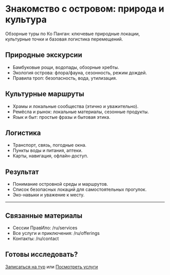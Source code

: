 # Знакомство с островом: природа и культура

Обзорные туры по Ко Панган: ключевые природные локации, культурные точки и базовая логистика перемещений.

## Природные экскурсии
- Бамбуковые рощи, водопады, обзорные хребты.
- Экология острова: флора/фауна, сезонность, режим дождей.
- Правила троп: безопасность, вода, утилизация.

## Культурные маршруты
- Храмы и локальные сообщества (этично и уважительно).
- Ремёсла и рынок: локальные материалы, сезонные продукты.
- Язык и быт: простые фразы и бытовая этика.

## Логистика
- Транспорт, связь, погодные окна.
- Пункты воды и питания, аптеки.
- Карты, навигация, офлайн-доступ.

## Результат
- Понимание островной среды и маршрутов.
- Список безопасных локаций для самостоятельных прогулок.
- Эко-навыки и уважение к месту.

---

## Связанные материалы
- Сессии ПравИло: /ru/services
- Все услуги и приключения: /ru/offerings
- Контакты: /ru/contact

## Готовы исследовать?
[Записаться на тур](/ru/contact) или [Посмотреть услуги](/ru/services)

